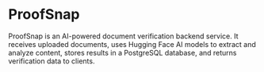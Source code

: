 # ProofSnap
ProofSnap is an AI-powered document verification backend service. It receives uploaded documents, uses Hugging Face AI models to extract and analyze content, stores results in a PostgreSQL database, and returns verification data to clients.
